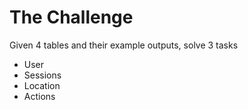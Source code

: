 # The Challenge

Given 4 tables and their example outputs, solve 3 tasks

  - User
  - Sessions  
  - Location
  - Actions
